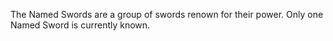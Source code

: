 The Named Swords are a group of swords renown for their power. Only one Named Sword is currently known.
